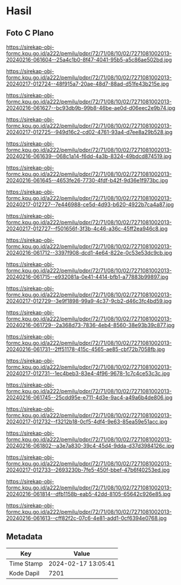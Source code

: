 # Hasil

## Foto C Plano

https://sirekap-obj-formc.kpu.go.id/a222/pemilu/pdpr/72/71/08/10/02/7271081002013-20240216-061604--25a4c1b0-8f47-4041-95b5-a5c86ae502bd.jpg

https://sirekap-obj-formc.kpu.go.id/a222/pemilu/pdpr/72/71/08/10/02/7271081002013-20240217-012724--48f915a7-20ae-48d7-88ad-d51fe43b215e.jpg

https://sirekap-obj-formc.kpu.go.id/a222/pemilu/pdpr/72/71/08/10/02/7271081002013-20240216-061627--bc93db9b-99b8-46be-ae0d-d06eec2e9b74.jpg

https://sirekap-obj-formc.kpu.go.id/a222/pemilu/pdpr/72/71/08/10/02/7271081002013-20240217-012725--949d16c2-cd02-4761-93a4-d7ee8a29b528.jpg

https://sirekap-obj-formc.kpu.go.id/a222/pemilu/pdpr/72/71/08/10/02/7271081002013-20240216-061639--068c1a14-f6dd-4a3b-8324-49bdcd874519.jpg

https://sirekap-obj-formc.kpu.go.id/a222/pemilu/pdpr/72/71/08/10/02/7271081002013-20240216-061645--4653fe26-7730-4fdf-b42f-9d36e1f973bc.jpg

https://sirekap-obj-formc.kpu.go.id/a222/pemilu/pdpr/72/71/08/10/02/7271081002013-20240217-012727--7e446988-ce5d-4d93-b620-4922b7ca4a87.jpg

https://sirekap-obj-formc.kpu.go.id/a222/pemilu/pdpr/72/71/08/10/02/7271081002013-20240217-012727--f501656f-3f3b-4c46-a36c-45ff2ea946c8.jpg

https://sirekap-obj-formc.kpu.go.id/a222/pemilu/pdpr/72/71/08/10/02/7271081002013-20240216-061712--3397f908-dcd1-4e64-822e-0c53e53dc9cb.jpg

https://sirekap-obj-formc.kpu.go.id/a222/pemilu/pdpr/72/71/08/10/02/7271081002013-20240216-061715--e932081a-0e41-4414-bfb1-a77883b99897.jpg

https://sirekap-obj-formc.kpu.go.id/a222/pemilu/pdpr/72/71/08/10/02/7271081002013-20240217-012729--3e9f1898-99a9-4c37-9cb2-d46c3fc4bd59.jpg

https://sirekap-obj-formc.kpu.go.id/a222/pemilu/pdpr/72/71/08/10/02/7271081002013-20240216-061729--2a368d73-7836-4eb4-8560-38e93b39c877.jpg

https://sirekap-obj-formc.kpu.go.id/a222/pemilu/pdpr/72/71/08/10/02/7271081002013-20240216-061731--2ff51178-415c-4565-ae85-cbf72b7058fb.jpg

https://sirekap-obj-formc.kpu.go.id/a222/pemilu/pdpr/72/71/08/10/02/7271081002013-20240217-012731--1ec4beb3-83e4-4f96-9678-1c7c4ce53c3c.jpg

https://sirekap-obj-formc.kpu.go.id/a222/pemilu/pdpr/72/71/08/10/02/7271081002013-20240216-061745--25cdd95e-e711-4d3e-9ac4-a49a6b4de806.jpg

https://sirekap-obj-formc.kpu.go.id/a222/pemilu/pdpr/72/71/08/10/02/7271081002013-20240217-012732--f3212b18-0cf5-4df4-9e63-85ea59e51acc.jpg

https://sirekap-obj-formc.kpu.go.id/a222/pemilu/pdpr/72/71/08/10/02/7271081002013-20240216-061802--a3e7a830-39c4-45d4-9dda-d37d3984126c.jpg

https://sirekap-obj-formc.kpu.go.id/a222/pemilu/pdpr/72/71/08/10/02/7271081002013-20240217-012733--2693230b-7fe5-450f-bbef-47b6f40253ed.jpg

https://sirekap-obj-formc.kpu.go.id/a222/pemilu/pdpr/72/71/08/10/02/7271081002013-20240216-061814--dfb1158b-eab5-42dd-8105-65642c926e85.jpg

https://sirekap-obj-formc.kpu.go.id/a222/pemilu/pdpr/72/71/08/10/02/7271081002013-20240216-061613--cff82f2c-07c6-4e81-add1-0cf6394e0768.jpg


## Metadata

| Key        | Value               |
| ---------- | ------------------- |
| Time Stamp | 2024-02-17 13:05:41 |
| Kode Dapil | 7201                |



